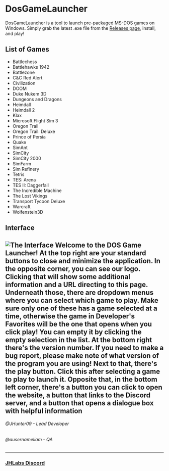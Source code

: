 # DosGameLauncher
DosGameLauncher is a tool to launch pre-packaged MS-DOS games on Windows. Simply grab the latest .exe file from the [Releases page](https://github.com/JH-Laboratory/DosGameLauncher/releases), install, and play! 

## List of Games
* Battlechess
* Battlehawks 1942
* Battlezone
* C&C Red Alert
* Civilization
* DOOM
* Duke Nukem 3D
* Dungeons and Dragons
* Heimdall
* Heimdall 2
* Klax
* Microsoft Flight Sim 3
* Oregon Trail
* Oregon Trail: Deluxe
* Prince of Persia
* Quake
* SimAnt
* SimCity
* SimCity 2000
* SimFarm
* Sim Refinery
* Tetris
* TES: Arena
* TES II: Daggerfall
* The Incredible Machine
* The Lost Vikings
* Transport Tycoon Deluxe
* Warcraft
* Wolfenstein3D

## Interface
![The Interface](https://user-images.githubusercontent.com/80932372/111860134-b5ebc700-8902-11eb-8107-4c1772505651.png)
Welcome to the DOS Game Launcher!
At the top right are your standard buttons to close and minimize the application. 
In the opposite corner, you can see our logo. Clicking that will show some additional information and a URL directing to this page.
Underneath those, there are dropdown menus where you can select which game to play. Make sure only one of these has a game selected at a time, otherwise the game in Developer's Favorites will be the one that opens when you click play! You can empty it by clicking the empty selection in the list.
At the bottom right there's the version number. If you need to make a bug report, please make note of what version of the program you are using!
Next to that, there's the play button. Click this after selecting a game to play to launch it.
Opposite that, in the bottom left corner, there's a button you can click to open the website, a button that links to the Discord server, and a button that opens a dialogue box with helpful information
---
###### @JHunter09 - Lead Developer
###### @ausernameliam - QA 
---


### [JHLabs Discord](https://discord.gg/Jr8f5GbFmQ)